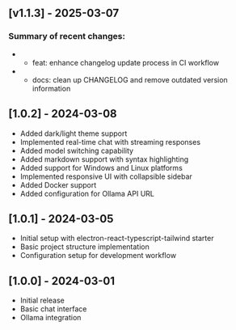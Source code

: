 ## [v1.1.3] - 2025-03-07

### Summary of recent changes:

- - feat: enhance changelog update process in CI workflow
- - docs: clean up CHANGELOG and remove outdated version information


## [1.0.2] - 2024-03-08
- Added dark/light theme support
- Implemented real-time chat with streaming responses
- Added model switching capability
- Added markdown support with syntax highlighting
- Added support for Windows and Linux platforms
- Implemented responsive UI with collapsible sidebar
- Added Docker support
- Added configuration for Ollama API URL

## [1.0.1] - 2024-03-05
- Initial setup with electron-react-typescript-tailwind starter
- Basic project structure implementation
- Configuration setup for development workflow

## [1.0.0] - 2024-03-01
- Initial release
- Basic chat interface
- Ollama integration